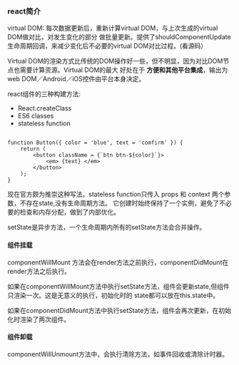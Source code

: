 ### react简介
virtual DOM: 每次数据更新后，重新计算virtual DOM，与上次生成的virtual DOM做对比，对发生变化的部分
做批量更新。提供了shouldComponentUpdate生命周期回调，来减少变化后不必要的virtual DOM对比过程。(看源码）

Virtual DOM的渲染方式比传统的DOM操作好一些，但不明显，因为对比DOM节点也需要计算资源。Virtual DOM的最大
好处在于 **方便和其他平台集成**，输出为web DOM／Android／iOS控件由平台本身决定。

react组件的三种构建方法:

* React.createClass
* ES6 classes
* stateless function
```

function Button({ color = 'blue', text = 'comfirm' }) {
    return (
        <button className = {`btn btn-${color}`}>
            <em> {text} </em>
        </button>
    );
}

```
现在官方颇为推崇这种写法。stateless function只传入 props 和 context 两个参数，不存在state,没有生命周期方法。
它创建时始终保持了一个实例，避免了不必要的检查和内存分配，做到了内部优化。

setState是异步方法，一个生命周期内所有的setState方法会合并操作。

#### 组件挂载

componentWillMount 方法会在render方法之前执行，componentDidMount在render方法之后执行。

如果在componentWillMount方法中执行setState方法，组件会更新state,但组件只渲染一次。这是无意义的执行，初始化时的
state都可以放在this.state中。

如果在componentDidMount方法中执行setState方法，组件会再次更新，在初始化时渲染了两次组件。

#### 组件卸载

componentWillUnmount方法中，会执行清除方法，如事件回收或清除计时器。


